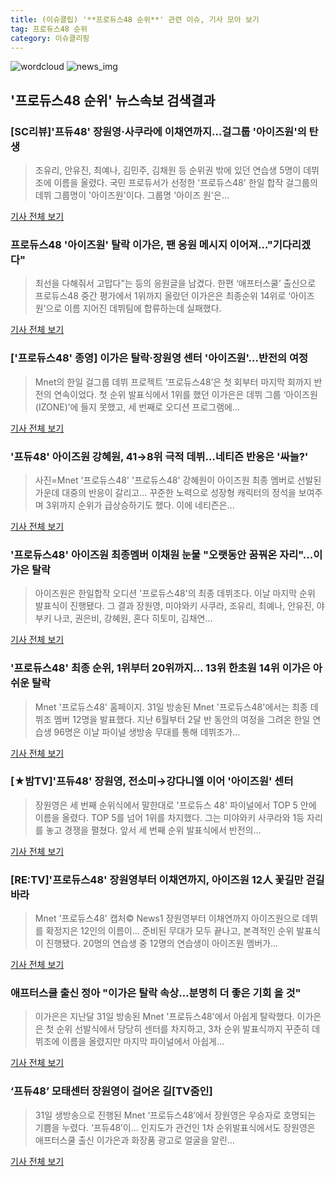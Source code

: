 ```yaml
---
title: (이슈클립) '**프로듀스48 순위**' 관련 이슈, 기사 모아 보기
tag: 프로듀스48 순위
category: 이슈클리핑
---
```

![wordcloud](https://s3.ap-northeast-2.amazonaws.com/lyrics101-wordcloud/2018-09-01-1535755549.png)
![news_img](https://user-images.githubusercontent.com/42597476/44507050-1206f400-a6e4-11e8-8d98-7ffbfebb353f.png)
## **'**프로듀스48 순위**'** 뉴스속보 검색결과
### [SC리뷰]'프듀48' 장원영·사쿠라에 이채연까지…걸그룹 '아이즈원'의 탄생

>조유리, 안유진, 최예나, 김민주, 김채원 등 순위권 밖에 있던 연습생 5명이 데뷔조에 이름을 올렸다. 국민 프로듀서가 선정한 '프로듀스48' 한일 합작 걸그룹의 데뷔 그룹명이 '아이즈원'이다. 그룹명 '아이즈 원'은...

<a href="http://sports.chosun.com/news/ntype.htm?id=201809020100003710000017&servicedate=20180901" target="_blank">기사 전체 보기</a>

### 프로듀스48 '아이즈원' 탈락 이가은, 팬 응원 메시지 이어져..."기다리겠다"

>최선을 다해줘서 고맙다”는 등의 응원글을 남겼다. 한편 ‘애프터스쿨’ 출신으로 프로듀스48 중간 평가에서 1위까지 올랐던 이가은은 최종순위 14위로 ‘아이즈원’으로 이름 지어진 데뷔팀에 합류하는데 실패했다.

<a href="http://www.kookje.co.kr/news2011/asp/newsbody.asp?code=0500&key=20180901.99099000019" target="_blank">기사 전체 보기</a>

### ['프로듀스48' 종영] 이가은 탈락·장원영 센터 '아이즈원'...반전의 여정

>Mnet의 한일 걸그룹 데뷔 프로젝트 ‘프로듀스48’은 첫 회부터 마지막 회까지 반전의 연속이었다. 첫 순위 발표식에서 1위를 했던 이가은은 데뷔 그룹 ‘아이즈원(IZONE)’에 들지 못했고, 세 번째로 오디션 프로그램에...

<a href="http://www.tenasia.co.kr/archives/1559299" target="_blank">기사 전체 보기</a>

### '프듀48' 아이즈원 강혜원, 41→8위 극적 데뷔…네티즌 반응은 '싸늘?'

>사진=Mnet '프로듀스48' '프로듀스48' 강혜원이 아이즈원 최종 멤버로 선발된 가운데 대중의 반응이 갈리고... 꾸준한 노력으로 성장형 캐릭터의 정석을 보여주며 3위까지 순위가 급상승하기도 했다. 이에 네티즌은...

<a href="http://sports.hankooki.com/lpage/entv/201809/sp20180901071500136670.htm" target="_blank">기사 전체 보기</a>

### '프로듀스48' 아이즈원 최종멤버 이채원 눈물 "오랫동안 꿈꿔온 자리"...이가은 탈락

>아이즈원은 한일합작 오디션 '프로듀스48'의 최종 데뷔조다. 이날 마지막 순위 발표식이 진행됐다. 그 결과 장원영, 미야와키 사쿠라, 조유리, 최예나, 안유진, 야부키 나코, 권은비, 강혜원, 혼다 히토미, 김채연...

<a href="http://www.asiatoday.co.kr/view.php?key=20180901000704202" target="_blank">기사 전체 보기</a>

### '프로듀스48' 최종 순위, 1위부터 20위까지… 13위 한초원 14위 이가은 아쉬운 탈락

>Mnet '프로듀스48' 홈페이지. 31일 방송된 Mnet '프로듀스48'에서는 최종 데뷔조 멤버 12명을 발표했다. 지난 6월부터 2달 반 동안의 여정을 그려온 한일 연습생 96명은 이날 파이널 생방송 무대를 통해 데뷔조가...

<a href="http://news20.busan.com/controller/newsController.jsp?newsId=20180901000011" target="_blank">기사 전체 보기</a>

### [★밤TV]'프듀48' 장원영, 전소미→강다니엘 이어 '아이즈원' 센터

>장원영은 세 번째 순위식에서 말한대로 '프로듀스 48' 파이널에서 TOP 5 안에 이름을 올렸다. TOP 5를 넘어 1위를 차지했다. 그는 미야와키 사쿠라와 1등 자리를 놓고 경쟁을 펼쳤다. 앞서 세 번째 순위 발표식에서 반전의...

<a href="http://star.mt.co.kr/stview.php?no=2018090100511910003" target="_blank">기사 전체 보기</a>

### [RE:TV]'프로듀스48' 장원영부터 이채연까지, 아이즈원 12人 꽃길만 걷길 바라

>Mnet '프로듀스48' 캡처© News1 장원영부터 이채연까지 아이즈원으로 데뷔를 확정지은 12인의 이름이... 준비된 무대가 모두 끝나고, 본격적인 순위 발표식이 진행됐다. 20명의 연습생 중 12명의 연습생이 아이즈원 멤버가...

<a href="http://news1.kr/articles/?3414494" target="_blank">기사 전체 보기</a>

### 애프터스쿨 출신 정아 "이가은 탈락 속상…분명히 더 좋은 기회 올 것"

>이가은은 지난달 31일 방송된 Mnet '프로듀스48'에서 아쉽게 탈락했다. 이가은은 첫 순위 선발식에서 당당히 센터를 차지하고, 3차 순위 발표식까지 꾸준히 데뷔조에 이름을 올렸지만 마지막 파이널에서 아쉽게...

<a href="http://www.osen.co.kr/article/G1110979724" target="_blank">기사 전체 보기</a>

### ‘프듀48’ 모태센터 장원영이 걸어온 길[TV줌인]

>31일 생방송으로 진행된 Mnet ‘프로듀스48’에서 장원영은 우승자로 호명되는 기쁨을 누렸다. ‘프듀48’이... 인지도가 관건인 1차 순위발표식에서도 장원영은 애프터스쿨 출신 이가은과 화장품 광고로 얼굴을 알린...

<a href="http://www.tvreport.co.kr/?c=news&m=newsview&idx=1077652" target="_blank">기사 전체 보기</a>



